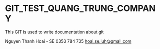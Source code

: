 # GIT_TEST_QUANG_TRUNG_COMPANY
This GIT is used to write documentation about git

Nguyen Thanh Hoai - SE
0353 784 735
hoai.se.iuh@gmail.com
